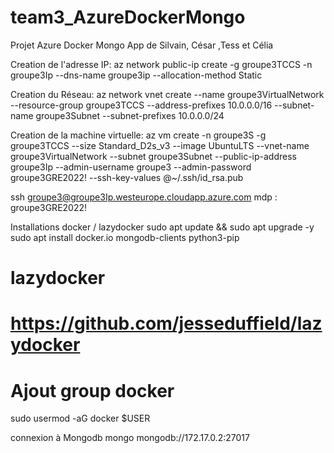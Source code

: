# team3_AzureDockerMongo
Projet Azure Docker Mongo App de Silvain, César ,Tess et Célia

Creation de l'adresse IP:
az network public-ip create -g groupe3TCCS -n groupe3Ip --dns-name groupe3ip --allocation-method Static

Creation du Réseau:
az network vnet create --name groupe3VirtualNetwork --resource-group groupe3TCCS --address-prefixes 10.0.0.0/16 --subnet-name groupe3Subnet --subnet-prefixes 10.0.0.0/24

Creation de la machine virtuelle:
az vm create -n groupe3S -g groupe3TCCS --size Standard_D2s_v3 --image UbuntuLTS --vnet-name groupe3VirtualNetwork --subnet groupe3Subnet --public-ip-address groupe3Ip --admin-username groupe3 --admin-password groupe3GRE2022! --ssh-key-values @~/.ssh/id_rsa.pub



ssh groupe3@groupe3Ip.westeurope.cloudapp.azure.com
mdp : groupe3GRE2022!

Installations docker / lazydocker
sudo apt update && sudo apt upgrade -y
sudo apt install docker.io mongodb-clients python3-pip
# lazydocker
# https://github.com/jesseduffield/lazydocker
# Ajout group docker
sudo usermod -aG docker $USER


connexion à Mongodb
mongo mongodb://172.17.0.2:27017
